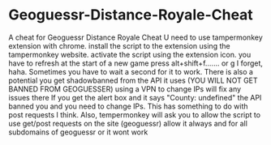 # Geoguessr-Distance-Royale-Cheat
A cheat for Geoguessr Distance Royale Cheat
U need to use tampermonkey extension with chrome. 
install the script to the extension using the tampermonkey website.
activate the script using the extension icon.
you have to refresh at the start of a new game
press alt+shift+f....... or g I forget, haha. 
Sometimes you have to wait a second for it to work.
There is also a potential you get shadowbanned from the API it uses 
(YOU WILL NOT GET BANNED FROM GEOGUESSER) 
using a VPN to change IPs will fix any issues there
If you get the alert box and it says "County: undefined" the API banned you and you need to change IPs.
This has something to do with post requests I think. 
Also, tempermonkey will ask you to allow the script to use get/post requests on the site (geoguessr)
allow it always and for all subdomains of geoguessr or it wont work
